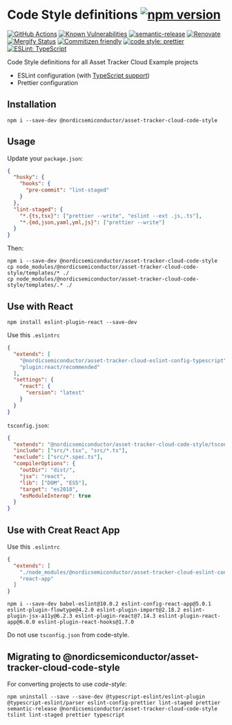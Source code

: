 # Code Style definitions [![npm version](https://img.shields.io/npm/v/@nordicsemiconductor/asset-tracker-cloud-code-style.svg)](https://www.npmjs.com/package/@nordicsemiconductor/asset-tracker-cloud-code-style)

[![GitHub Actions](https://github.com/NordicSemiconductor/asset-tracker-cloud-code-style-js/workflows/Semantic%20Release/badge.svg)](https://github.com/NordicSemiconductor/asset-tracker-cloud-code-style-js/actions)
[![Known Vulnerabilities](https://snyk.io/test/github/NordicSemiconductor/asset-tracker-cloud-code-style-js/badge.svg?targetFile=package.json)](https://snyk.io/test/github/NordicSemiconductor/asset-tracker-cloud-code-style-js?targetFile=package.json)
[![semantic-release](https://img.shields.io/badge/%20%20%F0%9F%93%A6%F0%9F%9A%80-semantic--release-e10079.svg)](https://github.com/semantic-release/semantic-release)
[![Renovate](https://img.shields.io/badge/renovate-enabled-brightgreen.svg)](https://renovatebot.com)
[![Mergify Status](https://img.shields.io/endpoint.svg?url=https://gh.mergify.io/badges/NordicSemiconductor/asset-tracker-cloud-code-style-js)](https://mergify.io)
[![Commitizen friendly](https://img.shields.io/badge/commitizen-friendly-brightgreen.svg)](http://commitizen.github.io/cz-cli/)
[![code style: prettier](https://img.shields.io/badge/code_style-prettier-ff69b4.svg)](https://github.com/prettier/prettier/)
[![ESLint: TypeScript](https://img.shields.io/badge/ESLint-TypeScript-blue.svg)](https://github.com/typescript-eslint/typescript-eslint)

Code Style definitions for all Asset Tracker Cloud Example projects

- ESLint configuration (with
  [TypeScript support](https://github.com/typescript-eslint/typescript-eslint))
- Prettier configuration

## Installation

    npm i --save-dev @nordicsemiconductor/asset-tracker-cloud-code-style

## Usage

Update your `package.json`:

```json
{
  "husky": {
    "hooks": {
      "pre-commit": "lint-staged"
    }
  },
  "lint-staged": {
    "*.{ts,tsx}": ["prettier --write", "eslint --ext .js,.ts"],
    "*.{md,json,yaml,yml,js}": ["prettier --write"]
  }
}
```

Then:

    npm i --save-dev @nordicsemiconductor/asset-tracker-cloud-code-style
    cp node_modules/@nordicsemiconductor/asset-tracker-cloud-code-style/templates/* ./
    cp node_modules/@nordicsemiconductor/asset-tracker-cloud-code-style/templates/.* ./

## Use with React

    npm install eslint-plugin-react --save-dev

Use this `.eslintrc`

```json
{
  "extends": [
    "@nordicsemiconductor/asset-tracker-cloud-eslint-config-typescript",
    "plugin:react/recommended"
  ],
  "settings": {
    "react": {
      "version": "latest"
    }
  }
}
```

`tsconfig.json`:

```json
{
  "extends": "@nordicsemiconductor/asset-tracker-cloud-code-style/tsconfig.json",
  "include": ["src/*.tsx", "src/*.ts"],
  "exclude": ["src/*.spec.ts"],
  "compilerOptions": {
    "outDir": "dist/",
    "jsx": "react",
    "lib": ["DOM", "ES5"],
    "target": "es2018",
    "esModuleInterop": true
  }
}
```

## Use with Creat React App

Use this `.eslintrc`

```json
{
  "extends": [
    "./node_modules/@nordicsemiconductor/asset-tracker-cloud-eslint-config-typescript/index.js",
    "react-app"
  ]
}
```

    npm i --save-dev babel-eslint@10.0.2 eslint-config-react-app@5.0.1 eslint-plugin-flowtype@4.2.0 eslint-plugin-import@2.18.2 eslint-plugin-jsx-a11y@6.2.3 eslint-plugin-react@7.14.3 eslint-plugin-react-app@6.0.0 eslint-plugin-react-hooks@1.7.0

Do not use `tsconfig.json` from code-style.

## Migrating to @nordicsemiconductor/asset-tracker-cloud-code-style

For converting projects to use _code-style_:

    npm uninstall --save --save-dev @typescript-eslint/eslint-plugin @typescript-eslint/parser eslint-config-prettier lint-staged prettier semantic-release @nordicsemiconductor/asset-tracker-cloud-code-style tslint lint-staged prettier typescript
